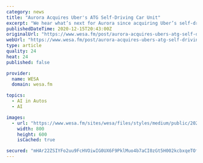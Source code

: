 ```yaml
---
category: news
title: "Aurora Acquires Uber's ATG Self-Driving Car Unit"
excerpt: "We hear what’s next for Aurora since acquiring Uber’s self-driving branch; and the Pittsburgh Mercy President and CEO on what’s"
publishedDateTime: 2020-12-15T20:43:00Z
originalUrl: "https://www.wesa.fm/post/aurora-acquires-ubers-atg-self-driving-car-unit"
webUrl: "https://www.wesa.fm/post/aurora-acquires-ubers-atg-self-driving-car-unit"
type: article
quality: 24
heat: 24
published: false

provider:
  name: WESA
  domain: wesa.fm

topics:
  - AI in Autos
  - AI

images:
  - url: "https://www.wesa.fm/sites/wesa/files/styles/medium/public/202012/uber_autonomous_vehicles.jpg"
    width: 800
    height: 600
    isCached: true

secured: "mHAr22ZSIYFo2uu9FcHVOiwIG0UX6F9PklMuo4b7aCI0zGt5H002kcbxqeTOfjQ1SpAmbIjp0SzOp1/okkJ/lBSWMRAobg549jvNyVqLrOUy8Cg/CPWQrwASmoHShF3BdrTKn/4gbEPXcI7uCV6E3kykN1chlJJJRoPHSDrNTV6k2RdLAiIYCyaAGRabT1braINUtCqEbWyS0ZmIP4vOaNoOt7Fa/J7gIAeXcw//MWDj9euRURIEnI6qQ4Dm+DzkiC1jGzMxPo0cl+8MViD74vaMX7HEITIFigfdyKDsTNHx1pt05G25AB+wE76ptfZ0hzAZcqZCLox/KXy1Aq0+vbB5WVj9hmg8NXrri6HPaIM=;ukWOMdiv6yTLgOKlXesM6Q=="
---
```



